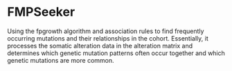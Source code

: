 # FMPSeeker
 Using the fpgrowth algorithm and association rules to find frequently occurring mutations and their relationships in the cohort. Essentially, it processes the somatic alteration data in the alteration matrix and determines which genetic mutation patterns often occur together and which genetic mutations are more common.
